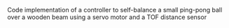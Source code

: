 Code implementation of a controller to self-balance a small ping-pong ball over a wooden beam using a servo motor and a TOF distance sensor
